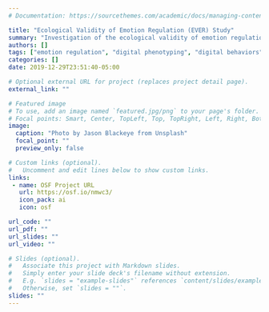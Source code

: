 ```yaml
---
# Documentation: https://sourcethemes.com/academic/docs/managing-content/

title: "Ecological Validity of Emotion Regulation (EVER) Study"
summary: "Investigation of the ecological validity of emotion regulation strategies using an evaluation of the relationships between self-report, psychophysiology, and digital behaviors."
authors: []
tags: ["emotion regulation", "digital phenotyping", "digital behaviors", "validity"]
categories: []
date: 2019-12-29T23:51:40-05:00

# Optional external URL for project (replaces project detail page).
external_link: ""

# Featured image
# To use, add an image named `featured.jpg/png` to your page's folder.
# Focal points: Smart, Center, TopLeft, Top, TopRight, Left, Right, BottomLeft, Bottom, BottomRight.
image:
  caption: "Photo by Jason Blackeye from Unsplash"
  focal_point: ""
  preview_only: false

# Custom links (optional).
#   Uncomment and edit lines below to show custom links.
links:
 - name: OSF Project URL
   url: https://osf.io/nmwc3/
   icon_pack: ai
   icon: osf

url_code: ""
url_pdf: ""
url_slides: ""
url_video: ""

# Slides (optional).
#   Associate this project with Markdown slides.
#   Simply enter your slide deck's filename without extension.
#   E.g. `slides = "example-slides"` references `content/slides/example-slides.md`.
#   Otherwise, set `slides = ""`.
slides: ""
---
```

